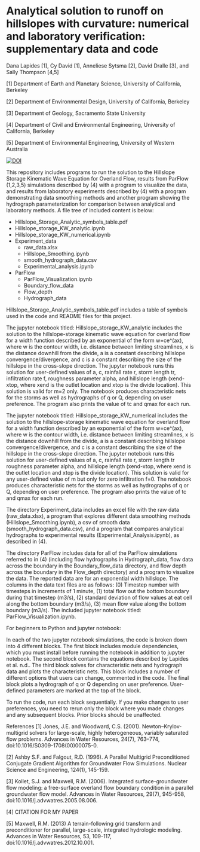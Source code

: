 # Analytical solution to runoff on hillslopes with curvature: numerical and laboratory verification: supplementary data and code

Dana Lapides [1], Cy David [1], Anneliese Sytsma [2], David Dralle [3], and Sally Thompson [4,5]

[1] Department of Earth and Planetary Science, University of California, Berkeley

[2] Department of Environmental Design, University of California, Berkeley

[3] Department of Geology, Sacramento State University

[4] Department of Civil and Environmental Engineering, University of California, Berkeley

[5] Department of Environmental Engineering, University of Western Australia

[![DOI](https://zenodo.org/badge/180637473.svg)](https://zenodo.org/badge/latestdoi/180637473)


This repository includes programs to run the solution to the Hillslope Storage Kinematic Wave Equation for Overland Flow, results from ParFlow (1,2,3,5) simulations described by (4) with a program to visualize the data, and results from laboratory experiments described by (4) with a program demonstrating data smoothing methods and another program showing the hydrograph parameterization for comparison between analytical and laboratory methods. A file tree of included content is below:

* Hillslope_Storage_Analytic_symbols_table.pdf
* Hillslope_storage_KW_analytic.ipynb
* Hillslope_storage_KW_numerical.ipynb
* Experiment_data
  * raw_data.xlsx
  * Hillslope_Smoothing.ipynb
  * smooth_hydrograph_data.csv
  * Experimental_analysis.ipynb
* ParFlow
  * ParFlow_Visualization.ipynb
  * Boundary_flow_data
  * Flow_depth
  * Hydrograph_data

Hillslope_Storage_Analytic_symbols_table.pdf includes a table of symbols used in the code and README files for this project.

The jupyter notebook titled: Hillslope_storage_KW_analytic includes the solution to the hillslope-storage kinematic wave equation for overland flow for a width function described by an exponential of the form w=ce^(ax), where w is the contour width, i.e. distance between limiting streamlines, x is the distance downhill from the divide, a is a constant describing hillslope convergence/divergence, and c is a constant describing the size of the hillslope in the cross-slope direction. The jupyter notebook runs this solution for user-defined values of a, c, rainfall rate r, storm length tr, infiltration rate f, roughness parameter alpha, and hillslope length (xend-xtop, where xend is the outlet location and xtop is the divide location). This solution is valid for m=2 only. The notebook produces characteristic nets for the storms as well as hydrographs of q or Q, depending on user preference. The program also prints the value of tc and qmax for each run.

The jupyter notebook titled: Hillslope_storage_KW_numerical includes the solution to the hillslope-storage kinematic wave equation for overland flow for a width function described by an exponential of the form w=ce^(ax), where w is the contour width, i.e. distance between limiting streamlines, x is the distance downhill from the divide, a is a constant describing hillslope convergence/divergence, and c is a constant describing the size of the hillslope in the cross-slope direction. The jupyter notebook runs this solution for user-defined values of a, c, rainfall rate r, storm length tr roughness parameter alpha, and hillslope length (xend-xtop, where xend is the outlet location and xtop is the divide location). This solution is valid for any user-defined value of m but only for zero infiltration f=0. The notebook produces characteristic nets for the storms as well as hydrographs of q or Q, depending on user preference. The program also prints the value of tc and qmax for each run.

The directory Experiment_data includes an excel file with the raw data (raw_data.xlsx), a program that explores different data smoothing methods (Hillslope_Smoothing.ipynb), a csv of smooth data (smooth_hydrograph_data.csv), and a program that compares analytical hydrographs to experimental results (Experimental_Analysis.ipynb), as described in (4).

The directory ParFlow includes data for all of the ParFlow simulations referred to in (4) (including flow hydrographs in Hydrograph_data, flow data across the boundary in the Boundary_flow_data directory, and flow depth across the boundary in the Flow_depth directory) and a program to visualize the data. The reported data are for an exponential width hillslope. The columns in the data text files are as follows: (0) Timestep number with timesteps in increments of 1 minute, (1) total flow out the bottom boundary during that timestep (m3/s), (2) standard deviation of flow values at eat cell along the bottom boundary (m3/s), (3) mean flow value along the bottom boundary (m3/s). The included jupyter notebook titled: ParFlow_Visualization.ipynb.

For beginners to Python and jupyter notebook:

In each of the two jupyter notebook simulations, the code is broken down into 4 different blocks. The first block includes module dependencies, which you must install before running the notebook in addition to jupyter notebook. The second block contains the equations described by Lapides et al. n.d.. The third block solves for characteristic nets and hydrograph data and plots the characteristic nets. This block includes a number of different options that users can change, commented in the code. The final block plots a hydrograph of q or Q depending on user preference. User-defined parameters are marked at the top of the block. 

To run the code, run each block sequentially. If you make changes to user preferences, you need to rerun only the block where you made changes and any subsequent blocks. Prior blocks should be unaffected.




References
[1] Jones, J.E. and Woodward, C.S. (2001). Newton–Krylov-multigrid solvers for large-scale, highly heterogeneous, variably saturated flow problems. Advances in Water Resources, 24(7), 763–774, doi:10.1016/S0309-1708(00)00075-0.

[2] Ashby S.F. and Falgout, R.D. (1996). A Parallel Multigrid Preconditioned Conjugate Gradient Algorithm for Groundwater Flow Simulations. Nuclear Science and Engineering, 124(1), 145-159.

[3] Kollet, S.J. and Maxwell, R.M. (2006). Integrated surface-groundwater flow modeling: a free-surface overland flow boundary condition in a parallel groundwater flow model. Advances in Water Resources, 29(7), 945-958, doi:10.1016/j.advwatres.2005.08.006.

[4] CITATION FOR MY PAPER

[5] Maxwell, R.M. (2013) A terrain-following grid transform and preconditioner for parallel, large-scale, integrated hydrologic modeling. Advances in Water Resources, 53, 109-117, doi:10.1016/j.advwatres.2012.10.001.


